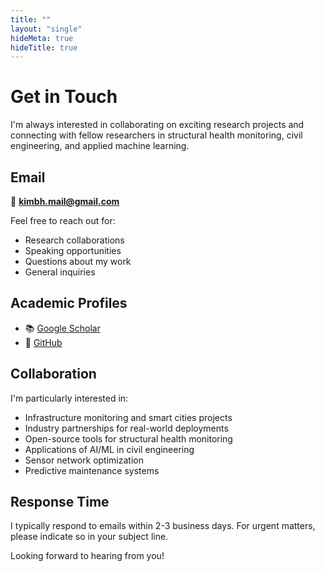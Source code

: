 ```yaml
---
title: ""
layout: "single"
hideMeta: true
hideTitle: true
---
```


# Get in Touch

I'm always interested in collaborating on exciting research projects and connecting with fellow researchers in structural health monitoring, civil engineering, and applied machine learning.

## Email

📧 **kimbh.mail@gmail.com**

Feel free to reach out for:
- Research collaborations
- Speaking opportunities
- Questions about my work
- General inquiries

## Academic Profiles

- 📚 [Google Scholar](https://scholar.google.com/citations?hl=en&user=QsD73G4AAAAJ)
- 💼 [GitHub](https://github.com/sean424)

## Collaboration

I'm particularly interested in:
- Infrastructure monitoring and smart cities projects
- Industry partnerships for real-world deployments
- Open-source tools for structural health monitoring
- Applications of AI/ML in civil engineering
- Sensor network optimization
- Predictive maintenance systems

## Response Time

I typically respond to emails within 2-3 business days. For urgent matters, please indicate so in your subject line.

Looking forward to hearing from you!